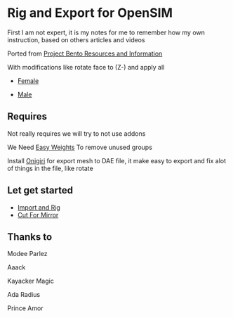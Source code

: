 # Rig and Export for OpenSIM

First I am not expert, it is my notes for me to remember how my own instruction, based on others articles and videos

Ported from [Project Bento Resources and Information](https://wiki.secondlife.com/wiki/Project_Bento_Resources_and_Information)

With modifications like rotate face to (Z-) and apply all

* [Female](Female_SL_Bento_Fixed.blend)

* [Male](Female_SL_Bento_Fixed.blend)

## Requires

Not really requires we will try to not use addons

We Need [Easy Weights](https://studio.blender.org/pipeline/addons/easy_weights) To remove unused groups

Install [Onigiri](https://github.com/nessaki/Onigiri) for export mesh to DAE file, it make easy to export and fix alot of things in the file, like rotate

## Let get started

* [Import and Rig](/ImportAndRig.md)
* [Cut For Mirror](CutForMirror.md)

## Thanks to

Modee Parlez

Aaack

Kayacker Magic

Ada Radius

Prince Amor
